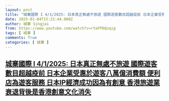 ```yaml
---
layout: post
title: "城寨國際 I 4/1/2025: 日本真正無處不旅遊 國際遊客數目超越疫前 日本企業受惠於遊客八萬億消費額 便利店為遊客服務 日本IP經濟成功因為有創意 香港旅遊業衰退背後是香港創意文化消失"
date: 2025-01-04T15:21:44.000Z
author: 城寨 Singjai
from: https://www.youtube.com/watch?v=rtaFP6Qzqig
tags: [ 城寨 ]
comments: True
categories: [ 城寨 ]
---
```

<!--1736004104000-->
[城寨國際 I 4/1/2025: 日本真正無處不旅遊 國際遊客數目超越疫前 日本企業受惠於遊客八萬億消費額 便利店為遊客服務 日本IP經濟成功因為有創意 香港旅遊業衰退背後是香港創意文化消失](https://www.youtube.com/watch?v=rtaFP6Qzqig)
------

<div>

</div>
